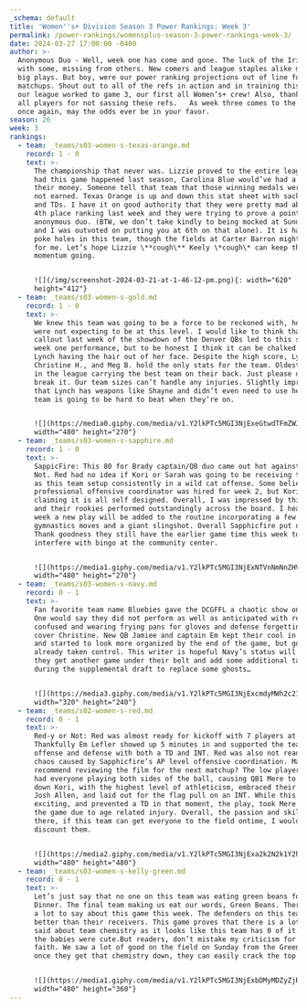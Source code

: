 ```yaml
---
_schema: default
title: 'Women''s+ Division Season 3 Power Rankings: Week 3'
permalink: /power-rankings/womensplus-season-3-power-rankings-week-3/
date: 2024-03-27 17:00:00 -0400
author: >-
  Anonymous Duo - Well, week one has come and gone. The luck of the Irish was
  with some, missing from others. New comers and league staples alike made some
  big plays. But boy, were our power ranking projections out of line for most
  matchups. Shout out to all of the refs in action and in training this week as
  our league worked to game 3, our first all Women’s+ crew! Also, thank you to
  all players for not sassing these refs.   As week three comes to the front,
  once again, may the odds ever be in your favor. 
season: 26
week: 3
rankings:
  - team: _teams/s03-women-s-texas-orange.md
    record: 1 - 0
    text: >-
      The championship that never was. Lizzie proved to the entire league that
      had this game happened last season, Carolina Blue would’ve had a run for
      their money. Someone tell that team that those winning medals were given,
      not earned. Texas Orange is up and down this stat sheet with sacks, INT,
      and TDs. I have it on good authority that they were pretty mad about their
      4th place ranking last week and they were trying to prove a point to this
      anonymous duo. (BTW, we don’t take kindly to being mocked at Sunday Funday
      and I was outvoted on putting you at 6th on that alone). It is hard to
      poke holes in this team, though the fields at Carter Barron might do that
      for me. Let’s hope Lizzie \**cough\** Keely \*cough\* can keep the
      momentum going.


      ![](/img/screenshot-2024-03-21-at-1-46-12-pm.png){: width="620"
      height="412"}
  - team: _teams/s03-women-s-gold.md
    record: 1 - 0
    text: >-
      We knew this team was going to be a force to be reckoned with, however, we
      were not expecting to be at this level. I would like to think that my
      callout last week of the showdown of the Denver QBs led to this strong
      week one performance, but to be honest I think it can be chalked up to
      Lynch having the hair out of her face. Despite the high score, Lynch,
      Christine H., and Meg B. hold the only stats for the team. Oldest people
      in the league carrying the best team on their back. Just please don’t
      break it. Our team sizes can’t handle any injuries. Slightly impressive
      that Lynch has weapons like Shayne and didn’t even need to use her. This
      team is going to be hard to beat when they’re on.


      ![](https://media0.giphy.com/media/v1.Y2lkPTc5MGI3NjExeGtwdTFmZWJnOG1lZGFsdThrbzZncTk1b3phOXlmcDVkYmZrb3BkNiZlcD12MV9pbnRlcm5hbF9naWZfYnlfaWQmY3Q9Zw/JgRe7CZDgpSBcL2zin/giphy.gif){:
      width="480" height="270"}
  - team: _teams/s03-women-s-sapphire.md
    record: 1 - 0
    text: >-
      SappicFire: This 80 for Brady captain/QB duo came out hot against Red-y or
      Not. Red had no idea if Kori or Sarah was going to be receiving the snap,
      as this team setup consistently in a wild cat offense. Some believe that a
      professional offensive coordinator was hired for week 2, but Kori is
      claiming it is all self designed. Overall, I was impressed by this team
      and their rookies performed outstandingly across the board. I hear this
      week a new play will be added to the routine incorporating a few
      gymnastics moves and a giant slingshot. Overall Sapphicfire put on a show.
      Thank goodness they still have the earlier game time this week to not
      interfere with bingo at the community center.


      ![](https://media1.giphy.com/media/v1.Y2lkPTc5MGI3NjExNTVnNmNnZHVqa2oxd3BpaW1wNzAxZ2V6OWt5MXFsdGZoZnF3NjI5aSZlcD12MV9pbnRlcm5hbF9naWZfYnlfaWQmY3Q9Zw/l0HlKrzOHlAerdK5a/giphy.gif){:
      width="480" height="270"}
  - team: _teams/s03-women-s-navy.md
    record: 0 - 1
    text: >-
      Fan favorite team name Bluebies gave the DCGFFL a chaotic show on Sunday.
      One would say they did not perform as well as anticipated with receivers
      confused and wearing frying pans for gloves and defense forgetting to
      cover Christine. New QB Jamiee and captain Em kept their cool in the chaos
      and started to look more organized by the end of the game, but gold had
      already taken control. This writer is hopeful Navy’s status will rise once
      they get another game under their belt and add some additional talent
      during the supplemental draft to replace some ghosts…


      ![](https://media3.giphy.com/media/v1.Y2lkPTc5MGI3NjExcmdyMWh2c21oaGV6MmEzcmE4Mnl6cG9ueHk1cThhMGpiNmM2cmZxZCZlcD12MV9pbnRlcm5hbF9naWZfYnlfaWQmY3Q9Zw/ukqBV7WM4BQ4w/giphy.gif){:
      width="320" height="240"}
  - team: _teams/s02-women-s-red.md
    record: 0 - 1
    text: >-
      Red-y or Not: Red was almost ready for kickoff with 7 players at kickoff.
      Thankfully Em Lefler showed up 5 minutes in and supported the team on
      offense and defense with both a TD and INT. Red was also not ready for the
      chaos caused by Sapphicfire’s AP level offensive coordination. May I
      recommend reviewing the film for the next matchup? The low player counts
      had everyone playing both sides of the ball, causing QB1 Mere to chase
      down Kori, with the highest level of athleticism, embraced their inner
      Josh Allen, and laid out for the flag pull on an INT. While this was
      exciting, and prevented a TD in that moment, the play, took Mere out of
      the game due to age related injury. Overall, the passion and skill are
      there, if this team can get everyone to the field ontime, I would not
      discount them.


      ![](https://media2.giphy.com/media/v1.Y2lkPTc5MGI3NjExa2k2N2k1Y2hhc2cwcm55cWNwOGxreHBkam1uNGZ5eXFtdWF2MHJ4cCZlcD12MV9pbnRlcm5hbF9naWZfYnlfaWQmY3Q9Zw/UqjFFGXaamm8ddfh5Y/giphy.gif){:
      width="480" height="480"}
  - team: _teams/s03-women-s-kelly-green.md
    record: 0 - 1
    text: >-
      Let’s just say that no one on this team was eating green beans for Sunday
      Dinner. The final team making us eat our words, Green Beans. There is not
      a lot to say about this game this week. The defenders on this team caught
      better than their receivers. This game proves that there is a lot to be
      said about team chemistry as it looks like this team has 0 of it. At least
      the babies were cute.But readers, don’t mistake my criticism for a lack of
      faith. We saw a lot of good on the field on Sunday from the Green team and
      once they get that chemistry down, they can easily crack the top 3.


      ![](https://media1.giphy.com/media/v1.Y2lkPTc5MGI3NjExbDMyMDZyZjRwNGllNXV1MWkwcDViZnN6bGR3MTM1eWJ3b2wwcmtyMCZlcD12MV9pbnRlcm5hbF9naWZfYnlfaWQmY3Q9Zw/gKHO7USnWhIH2BH7Co/giphy.gif){:
      width="480" height="360"}
---
```

